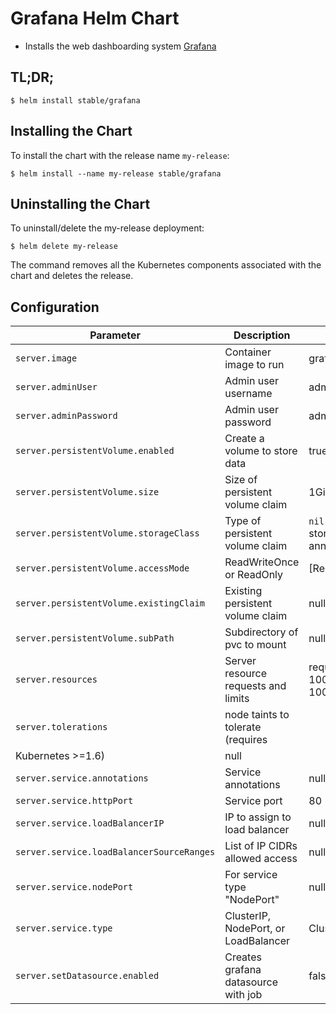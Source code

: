 # Grafana Helm Chart

* Installs the web dashboarding system [Grafana](http://grafana.org/)

## TL;DR;

```console
$ helm install stable/grafana
```

## Installing the Chart

To install the chart with the release name `my-release`:

```console
$ helm install --name my-release stable/grafana
```

## Uninstalling the Chart

To uninstall/delete the my-release deployment:

```console
$ helm delete my-release
```

The command removes all the Kubernetes components associated with the chart and deletes the release.


## Configuration

| Parameter                                 | Description                         | Default                                           |
|-------------------------------------------|-------------------------------------|---------------------------------------------------|
| `server.image`                            | Container image to run              | grafana/grafana:latest                            |
| `server.adminUser`                        | Admin user username                 | admin                                             |
| `server.adminPassword`                    | Admin user password                 | admin                                             |
| `server.persistentVolume.enabled`         | Create a volume to store data       | true                                              |
| `server.persistentVolume.size`            | Size of persistent volume claim     | 1Gi RW                                            |
| `server.persistentVolume.storageClass`    | Type of persistent volume claim     | `nil` (uses alpha storage class annotation)       |
| `server.persistentVolume.accessMode`      | ReadWriteOnce or ReadOnly           | [ReadWriteOnce]                                   |
| `server.persistentVolume.existingClaim`   | Existing persistent volume claim    | null                                              |
| `server.persistentVolume.subPath`         | Subdirectory of pvc to mount        | null                                              |
| `server.resources`                        | Server resource requests and limits | requests: {cpu: 100m, memory: 100Mi}              |
| `server.tolerations`                      | node taints to tolerate (requires
Kubernetes >=1.6) | null |
| `server.service.annotations`              | Service annotations                 | null                                              |
| `server.service.httpPort`                 | Service port                        | 80                                                |
| `server.service.loadBalancerIP`           | IP to assign to load balancer       | null                                              |
| `server.service.loadBalancerSourceRanges` | List of IP CIDRs allowed access     | null                                              |
| `server.service.nodePort`                 | For service type "NodePort"         | null                                              |
| `server.service.type`                     | ClusterIP, NodePort, or LoadBalancer| ClusterIP                                         |
| `server.setDatasource.enabled`            | Creates grafana datasource with job | false                                             |

